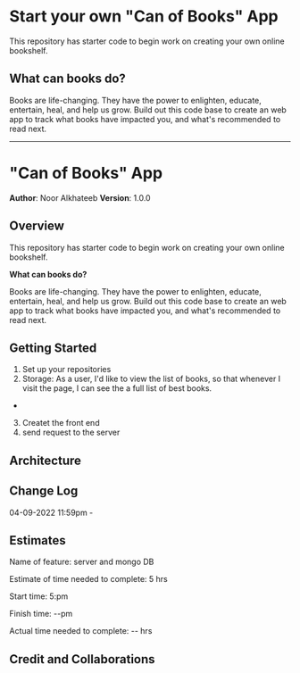 # Start your own "Can of Books" App

This repository has starter code to begin work on creating your own online bookshelf.

## What can books do?

Books are life-changing. They have the power to enlighten, educate, entertain, heal, and help us grow. Build out this code base to create an web app to track what books have impacted you, and what's recommended to read next.

---------------
# "Can of Books" App


**Author**: Noor Alkhateeb
**Version**: 1.0.0 

## Overview
This repository has starter code to begin work on creating your own online bookshelf.

**What can books do?**

Books are life-changing. They have the power to enlighten, educate, entertain, heal, and help us grow. Build out this code base to create an web app to track what books have impacted you, and what's recommended to read next.

## Getting Started
1. Set up your repositories
2. Storage: As a user, I'd like to view the list of books, so that whenever I visit the page, I can see the a full list of best books.
  - 
3. Createt the front end
4. send request to the server

## Architecture


## Change Log

04-09-2022 11:59pm - 

## Estimates

Name of feature: server and mongo DB

Estimate of time needed to complete: 5 hrs

Start time: 5:pm

Finish time: --pm

Actual time needed to complete: -- hrs


## Credit and Collaborations
